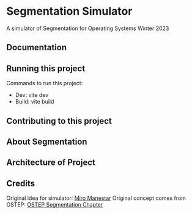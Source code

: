 # Segmentation Simulator

A simulator of Segmentation for Operating Systems Winter 2023

## Documentation

## Running this project
Commands to run this project:
* Dev: vite dev
* Build: vite build

## Contributing to this project

## About Segmentation

## Architecture of Project

## Credits
Original idea for simulator: [Miro Manestar](https://github.com/miromanestar/Segmentation-Sim)
Original concept comes from OSTEP: [OSTEP Segmentation Chapter](https://pages.cs.wisc.edu/~remzi/OSTEP/vm-segmentation.pdf)
